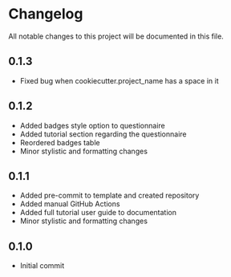 # Changelog

All notable changes to this project will be documented in this file.

<!-- insertion marker -->

## 0.1.3

* Fixed bug when cookiecutter.project_name has a space in it

## 0.1.2

* Added badges style option to questionnaire
* Added tutorial section regarding the questionnaire
* Reordered badges table
* Minor stylistic and formatting changes

## 0.1.1

* Added pre-commit to template and created repository
* Added manual GitHub Actions
* Added full tutorial user guide to documentation
* Minor stylistic and formatting changes

## 0.1.0

* Initial commit
